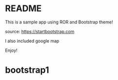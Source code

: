 # README

This is a sample app using ROR and Bootstrap theme!

source: https://startbootstrap.com

I also included google map

Enjoy! 
# bootstrap1
